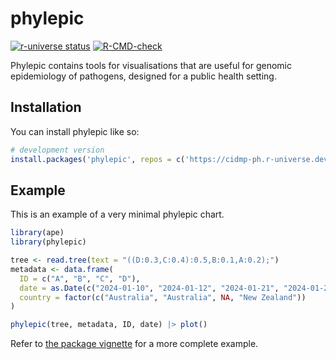 
<!-- README.md is generated from README.Rmd. Please edit that file -->

# phylepic

<!-- badges: start -->

[![r-universe
status](https://cidm-ph.r-universe.dev/badges/phylepic)](https://cidm-ph.r-universe.dev)
[![R-CMD-check](https://github.com/cidm-ph/phylepic/actions/workflows/R-CMD-check.yaml/badge.svg)](https://github.com/cidm-ph/phylepic/actions/workflows/R-CMD-check.yaml)
<!-- badges: end -->

Phylepic contains tools for visualisations that are useful for genomic
epidemiology of pathogens, designed for a public health setting.

## Installation

You can install phylepic like so:

``` r
# development version
install.packages('phylepic', repos = c('https://cidmp-ph.r-universe.dev', 'https://cloud.r-project.org'))
```

## Example

This is an example of a very minimal phylepic chart.

``` r
library(ape)
library(phylepic)

tree <- read.tree(text = "((D:0.3,C:0.4):0.5,B:0.1,A:0.2);")
metadata <- data.frame(
  ID = c("A", "B", "C", "D"),
  date = as.Date(c("2024-01-10", "2024-01-12", "2024-01-21", "2024-01-23")),
  country = factor(c("Australia", "Australia", NA, "New Zealand"))
)

phylepic(tree, metadata, ID, date) |> plot()
```

Refer to [the package
vignette](https://cidm-ph.github.io/phylepic/articles/phylepic.html) for
a more complete example.
